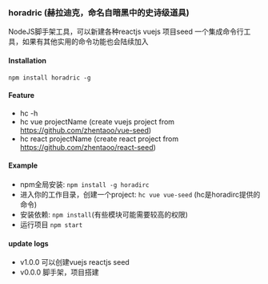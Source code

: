 ### horadric (赫拉迪克，命名自暗黑中的史诗级道具)
NodeJS脚手架工具，可以新建各种reactjs vuejs 项目seed
一个集成命令行工具，如果有其他实用的命令功能也会陆续加入

#### Installation
`npm install horadric -g`

#### Feature
- hc -h
- hc vue projectName (create vuejs project from https://github.com/zhentaoo/vue-seed)
- hc react projectName (create react project from https://github.com/zhentaoo/react-seed)

#### Example
 - npm全局安装: `npm install -g horadirc`
 - 进入你的工作目录，创建一个project: `hc vue vue-seed` (hc是horadirc提供的命令)
 - 安装依赖: `npm install`(有些模块可能需要较高的权限)
 - 运行项目 `npm start`

#### update logs
- v1.0.0 可以创建vuejs reactjs seed
- v0.0.0 脚手架，项目搭建
